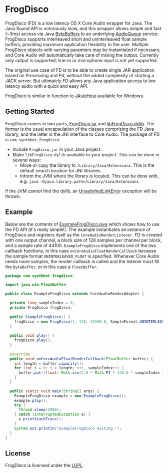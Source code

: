 # FrogDisco

FrogDisco (FD) is a low latency OS X Core Audio wrapper for Java. The Java Sound API is notoriously slow, and this wrapper allows simple and fast (~3ms) access via Java [ByteBuffers](http://docs.oracle.com/javase/1.4.2/docs/api/java/nio/ByteBuffer.html) to an underlying [AudioQueue](http://developer.apple.com/library/mac/#documentation/MusicAudio/Conceptual/AudioQueueProgrammingGuide/Introduction/Introduction.html) service. FrogDisco supports interleaved short and uninterleaved float sample buffers, providing maximum application flexibility to the user. Multiple FrogDisco objects with varying paramters may be instantiated if necessary, and Core Audio will automatically take care of mixing the output. Currently only output is supported; line-in or microphone input is not yet supported.

The original use case of FD is to be able to create single JAR application based on Processing and Pd, without the added complexity of starting a JACK server. But ultimately FD allows any Java application access to low latency audio with a quick and easy API.

FrogDisco is similar in function to [JAsioHost](https://github.com/mhroth/jasiohost) available for Windows.

## Getting Started

FrogDisco comes in two parts, [FrogDisco.jar](https://github.com/mhroth/FrogDisco/blob/master/FrogDisco.jar) and [libFrogDisco.dylib](https://github.com/mhroth/FrogDisco/blob/master/libFrogDisco.dylib). The former is the usual encapsulation of the classes comprising the FD Java library, and the latter is the JNI interface to Core Audio. The package of FD is `com.synthbot.frogdisco`.

+ Include `FrogDisco.jar` in your Java project.
+ Make `libFrogDisco.dylib` available to your project. This can be done in several ways:
  + Move or copy the library to `/Library/Java/Extensions`. This is the default search location for JNI libraries.
  + Inform the JVM where the library is located. This can be done with, e.g. `java -Djava.library.path=/Library/Java/Extensions`

If the JVM cannot find the dylib, an [UnsatisfiedLinkError](http://docs.oracle.com/javase/1.4.2/docs/api/java/lang/UnsatisfiedLinkError.html) exception will be thrown.

## Example

Below are the contents of [ExampleFrogDisco.java](https://github.com/mhroth/FrogDisco/blob/master/src/com/synthbot/frogdisco/ExampleFrogDisco.java) which shows how to use the FD API (it's really simple!). The example instantiates an instance of FrogDisco and registers itself as the `CoreAudioRenderListener`. FD is created with one output channel, a block size of 128 samples per channel per block, and a sample rate of 44100. `ExampleFrogDisco` implements one of the two callback functions, in this case `onCoreAudioFloatRenderCallback` because the sample format `UNINTERLEAVED_FLOAT` is specified. Whenever Core Audio needs more samples, the render callback is called and the listener must fill the `ByteBuffer`, or in this case a `FloatBuffer`.

```Java
package com.synthbot.frogdisco;

import java.nio.FloatBuffer;

public class ExampleFrogDisco extends CoreAudioRenderAdapter {

  private long sampleIndex = 0;
  private FrogDisco frogDisco;
  
  public ExampleFrogDisco() {
    frogDisco = new FrogDisco(1, 128, 44100.0, SampleFormat.UNINTERLEAVED_FLOAT, this);
  }
  
  public void play() {
    frogDisco.play();
  }
  
  @Override
  public void onCoreAudioFloatRenderCallback(FloatBuffer buffer) {
    int length = buffer.capacity();
    for (int i = 0; i < length; i++, sampleIndex++) {
      buffer.put((float) Math.sin(2.0 * Math.PI * 440.0 * sampleIndex / 44100.0));
    }
  }

  public static void main(String[] args) {
    ExampleFrogDisco example = new ExampleFrogDisco();
    example.play();
    try {
      Thread.sleep(2000);
    } catch (InterruptedException e) {
      e.printStackTrace();
    }
    System.out.println("ExampleFrogDisco exiting.");
  }
}
```

## License

FrogDisco is licensed under the [LGPL](http://www.gnu.org/licenses/lgpl.html).